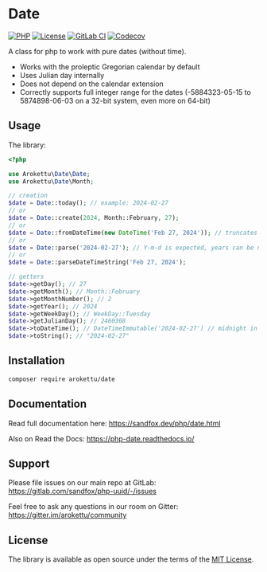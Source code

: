 # Date

[![PHP]][Packagist Link]
[![License]][License Link]
[![GitLab CI]][GitLab CI Link]
[![Codecov]][Codecov Link]

[PHP]: https://img.shields.io/packagist/php-v/arokettu/date.svg?style=flat-square
[License]: https://img.shields.io/packagist/l/arokettu/date.svg?style=flat-square
[GitLab CI]: https://img.shields.io/gitlab/pipeline/sandfox/php-date/master.svg?style=flat-square
[Codecov]: https://img.shields.io/codecov/c/gl/sandfox/php-date?style=flat-square

[Packagist Link]: https://packagist.org/packages/arokettu/date
[GitLab CI Link]: https://gitlab.com/sandfox/php-date/-/pipelines
[Codecov Link]: https://codecov.io/gl/sandfox/php-date/
[License Link]: LICENSE.md

A class for php to work with pure dates (without time).

* Works with the proleptic Gregorian calendar by default
* Uses Julian day internally
* Does not depend on the calendar extension
* Correctly supports full integer range for the dates
  (-5884323-05-15 to 5874898-06-03 on a 32-bit system, even more on 64-bit) 

## Usage

The library:

```php
<?php

use Arokettu\Date\Date;
use Arokettu\Date\Month;

// creation
$date = Date::today(); // example: 2024-02-27
// or
$date = Date::create(2024, Month::February, 27);
// or
$date = Date::fromDateTime(new DateTime('Feb 27, 2024')); // truncates time
// or
$date = Date::parse('2024-02-27'); // Y-m-d is expected, years can be negative
// or
$date = Date::parseDateTimeString('Feb 27, 2024');

// getters
$date->getDay(); // 27
$date->getMonth(); // Month::February
$date->getMonthNumber(); // 2
$date->getYear(); // 2024
$date->getWeekDay(); // WeekDay::Tuesday
$date->getJulianDay(); // 2460368
$date->toDateTime(); // DateTimeImmutable('2024-02-27') // midnight in a default timezone
$date->toString(); // "2024-02-27"
```

## Installation

```bash
composer require arokettu/date
```

## Documentation

Read full documentation here: <https://sandfox.dev/php/date.html>

Also on Read the Docs: <https://php-date.readthedocs.io/>

## Support

Please file issues on our main repo at GitLab: <https://gitlab.com/sandfox/php-uuid/-/issues>

Feel free to ask any questions in our room on Gitter: <https://gitter.im/arokettu/community>

## License

The library is available as open source under the terms of the [MIT License][License Link].
